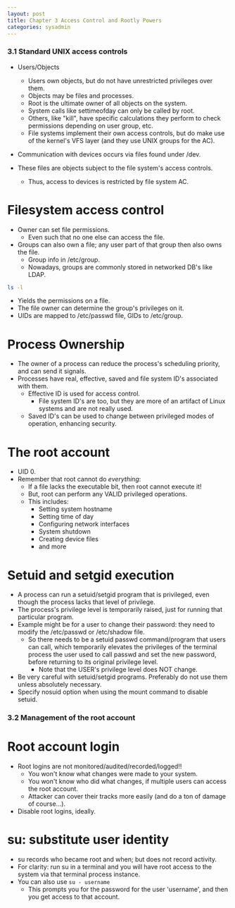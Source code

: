 ```yaml
---
layout: post
title: Chapter 3 Access Control and Rootly Powers
categories: sysadmin
---
```


### 3.1 Standard UNIX access controls

* Users/Objects
    * Users own objects, but do not have unrestricted privileges over them.
    * Objects may be files and processes.
    * Root is the ultimate owner of all objects on the system.
    * System calls like settimeofday can only be called by root.
    * Others, like "kill", have specific calculations they perform to check permissions depending on user group, etc.
    * File systems implement their own access controls, but do make use of the kernel's VFS layer (and they use UNIX groups for the AC).

* Communication with devices occurs via files found under /dev.
* These files are objects subject to the file system's access controls.
    * Thus, access to devices is restricted by file system AC.

# Filesystem access control

* Owner can set file permissions.
    * Even such that no one else can access the file.
* Groups can also own a file; any user part of that group then also owns the file.
    * Group info in /etc/group.
    * Nowadays, groups are commonly stored in networked DB's like LDAP.

```bash
ls -l
```
* Yields the permissions on a file.
* The file owner can determine the group's privileges on it.
* UIDs are mapped to /etc/passwd file, GIDs to /etc/group.

# Process Ownership

* The owner of a process can reduce the process's scheduling priority, and can send it signals.
* Processes have real, effective, saved and file system ID's associated with them.
    * Effective ID is used for access control. 
        * File system ID's are too, but they are more of an artifact of Linux systems and are not really used.
    * Saved ID's can be used to change between privileged modes of operation, enhancing security.

# The root account

* UID 0.
* Remember that root cannot do *everything*:
    * If a file lacks the executable bit, then root cannot execute it!
    * But, root can perform any VALID privileged operations.
    * This includes:
        * Setting system hostname
        * Setting time of day
        * Configuring network interfaces
        * System shutdown
        * Creating device files
        * and more

# Setuid and setgid execution

* A process can run a setuid/setgid program that is privileged, even though the process lacks that level of privilege.
* The process's privilege level is temporarily raised, just for running that particular program.
* Example might be for a user to change their password: they need to modify the /etc/passwd or /etc/shadow file.
    * So there needs to be a setuid passwd command/program that users can call, which temporarily elevates the privileges of the terminal process the user used to call passwd and set the new password, before returning to its original privilege level.
        * Note that the USER's privilege level does NOT change.
* Be very careful with setuid/setgid programs. Preferably do not use them unless absolutely necessary.
* Specify nosuid option when using the mount command to disable setuid.

### 3.2 Management of the root account

# Root account login

* Root logins are not monitored/audited/recorded/logged!!
    * You won't know what changes were made to your system.
    * You won't know who did what changes, if multiple users can access the root account.
    * Attacker can cover their tracks more easily (and do a ton of damage of course...).
* Disable root logins, ideally.

# su: substitute user identity

* su records who became root and when; but does not record activity.
* For clarity: run su in a terminal and you will have root access to the system via that terminal process instance.
* You can also use `su - username`
    * This prompts you for the password for the user 'username', and then you get access to that account.